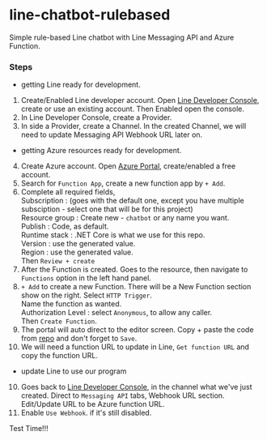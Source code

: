 # line-chatbot-rulebased
Simple rule-based Line chatbot with Line Messaging API and Azure Function.

### Steps
- getting Line ready for development.
1. Create/Enabled Line developer account. Open [Line Developer Console](https://developers.line.biz/), create or use an existing account. Then Enabled open the console.
2. In Line Developer Console, create a Provider.
3. In side a Provider, create a Channel. In the created Channel, we will need to update Messaging API Webhook URL later on.
- getting Azure resources ready for development.
4. Create Azure account. Open [Azure Portal](https://portal.azure.com), create/enabled a free account.
5. Search for `Function App`, create a new function app by `+ Add`.
6. Complete all required fields, <br/>
    Subscription : (goes with the default one, except you have multiple subsciption - select one that will be for this project)<br/>
    Resource group : Create new - `chatbot` or any name you want.<br/>
    Publish : Code, as default.<br/>
    Runtime stack : .NET Core is what we use for this repo.<br/>
    Version : use the generated value.<br/>
    Region : use the generated value.<br/>
  Then `Review + create`
7. After the Function is created. Goes to the resource, then navigate to `Functions` option in the left hand panel.
8. `+ Add` to create a new Function. There will be a New Function section show on the right. Select `HTTP Trigger`. <br/>
      Name the function as wanted. <br/>
      Authorization Level : select `Anonymous`, to allow any caller. <br/>
   Then `Create Function`.
9. The portal will auto direct to the editor screen. Copy + paste the code from [repo](https://github.com/bbeebah/line-chatbot-rulebased/blob/master/run.csx) and don't forget to `Save`.
10. We will need a function URL to update in Line, `Get function URL` and copy the function URL.
- update Line to use our program
10. Goes back to [Line Developer Console](https://developers.line.biz/), in the channel what we've just created. Direct to `Messaging API` tabs, Webhook URL section. Edit/Update URL to be Azure function URL.
11. Enable `Use Webhook`. if it's still disabled.

Test Time!!! 
